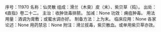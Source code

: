 序号：11970
名称：仙灵散
组成：滑兰（木臭）皮（末）、紫贝草（捣）。
出处：《直指》卷二十二。
主治：收肿敛毒排脓。
加减：None
功效：痈疽肿毒。
用法用量：酒调为膏敷；或蜜水调亦好。
制备方法：上为末。
临床应用：None
各家论述：None
用药禁忌：None
附注：滑兰拔毒，紫贝散血。或单用紫贝草亦效。
